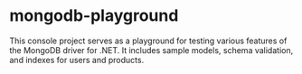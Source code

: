 # mongodb-playground
This console project serves as a playground for testing various features of the MongoDB driver for .NET. It includes sample models, schema validation, and indexes for users and products.
